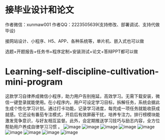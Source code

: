 # 接毕业设计和论文
作者微信：xunmaw001  作者QQ：2223505639(支持修改、部署调试、支持代做毕设)

接网站设计、小程序、H5、APP、各种系统等，单片机、嵌入式也可以做

选题+开题报告+任务书+程序定制+安装测试+论文+答辩PPT都可以做
# Learning-self-discipline-cultivation-mini-program
这款学习自律养成微信小程序，助力用户告别拖延，高效学习。无需下载安装，微信一键登录就能使用。在小程序内，用户可设定学习目标，拆解任务，系统会据此生成个性化学习计划。通过打卡功能，记录学习进度，每完成一项任务就能收获成就感。它还设有番茄专注模式，开启后有效屏蔽干扰，培养专注力。排行榜模块能激发竞争意识，与好友相互监督。此外，会定期推送学习技巧与励志内容，全方位帮助用户养成自律学习习惯 。
![image](https://github.com/user-attachments/assets/3cbcfaa7-7f52-471e-89f6-221870a2e87c)
![image](https://github.com/user-attachments/assets/cba0d740-21f2-4261-ba23-f437cf066aee)
![image](https://github.com/user-attachments/assets/d500c92c-94bc-467f-b5e5-7b5f53be0025)
![image](https://github.com/user-attachments/assets/7e1f7260-5a8b-46b6-9bfa-66fc24da113d)
![image](https://github.com/user-attachments/assets/7ab9ad79-026d-48cf-85a7-a9097842206a)
![image](https://github.com/user-attachments/assets/2a72b7aa-eda3-422b-9cab-6cb6c2c454dd)
![image](https://github.com/user-attachments/assets/3515a201-b98e-414b-9704-cbfe4e29e8c3)
![image](https://github.com/user-attachments/assets/39fb0037-4791-45e3-a2ad-107667439914)
![image](https://github.com/user-attachments/assets/a44dea64-54dc-4453-8160-9f932d78b1b6)
